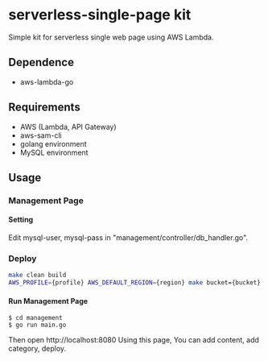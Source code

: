 # serverless-single-page kit
Simple kit for serverless single web page using AWS Lambda.


## Dependence
- aws-lambda-go


## Requirements
- AWS (Lambda, API Gateway)
- aws-sam-cli
- golang environment
- MySQL environment


## Usage

### Management Page

#### Setting
Edit mysql-user, mysql-pass in "management/controller/db_handler.go".

### Deploy
```bash
make clean build
AWS_PROFILE={profile} AWS_DEFAULT_REGION={region} make bucket={bucket} stack={stack name} deploy
```

#### Run Management Page
```
$ cd management
$ go run main.go
```
Then open http://localhost:8080
Using this page, You can add content, add category, deploy.
